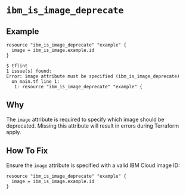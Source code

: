 # `ibm_is_image_deprecate`

## Example
```hcl
resource "ibm_is_image_deprecate" "example" {
  image = ibm_is_image.example.id
}
```

```console
$ tflint
1 issue(s) found:
Error: image attribute must be specified (ibm_is_image_deprecate)
  on main.tf line 1:
   1: resource "ibm_is_image_deprecate" "example" {
```

## Why
The `image` attribute is required to specify which image should be deprecated. Missing this attribute will result in errors during Terraform apply.

## How To Fix
Ensure the `image` attribute is specified with a valid IBM Cloud image ID:
```hcl
resource "ibm_is_image_deprecate" "example" {
  image = ibm_is_image.example.id
}
```